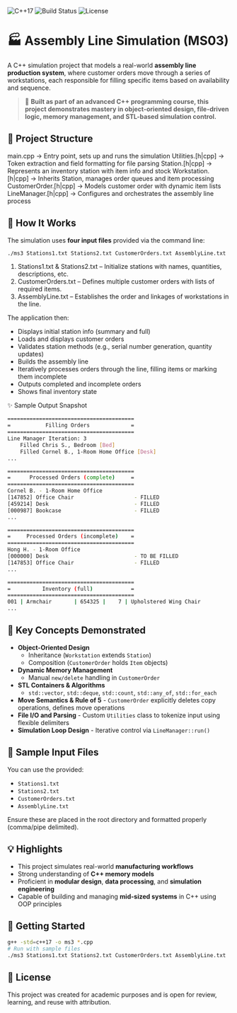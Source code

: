
![C++17](https://img.shields.io/badge/C%2B%2B-17-blue.svg)
![Build Status](https://img.shields.io/badge/Build-Passing-brightgreen)
![License](https://img.shields.io/badge/License-MIT-yellow.svg)
# 🏭 Assembly Line Simulation (MS03)
A C++ simulation project that models a real-world **assembly line production system**, where customer orders move through a series of workstations, each responsible for filling specific items based on availability and sequence.
> 💼 **Built as part of an advanced C++ programming course, this project demonstrates mastery in object-oriented design, file-driven logic, memory management, and STL-based simulation control.**
> 
## 📂 Project Structure
main.cpp → Entry point, sets up and runs the simulation
Utilities.[h|cpp] → Token extraction and field formatting for file parsing
Station.[h|cpp] → Represents an inventory station with item info and stock
Workstation.[h|cpp] → Inherits Station, manages order queues and item processing
CustomerOrder.[h|cpp] → Models customer order with dynamic item lists
LineManager.[h|cpp] → Configures and orchestrates the assembly line process

## 🔧 How It Works

The simulation uses **four input files** provided via the command line:
```bash
./ms3 Stations1.txt Stations2.txt CustomerOrders.txt AssemblyLine.txt
```
1. Stations1.txt & Stations2.txt – Initialize stations with names, quantities, descriptions, etc.
2. CustomerOrders.txt – Defines multiple customer orders with lists of required items.
3. AssemblyLine.txt – Establishes the order and linkages of workstations in the line.

The application then:
 - Displays initial station info (summary and full)
 - Loads and displays customer orders
 - Validates station methods (e.g., serial number generation, quantity    updates)
 - Builds the assembly line
 - Iteratively processes orders through the line, filling items or marking them incomplete
 - Outputs completed and incomplete orders
 - Shows final inventory state

✨ Sample Output Snapshot
```bash
========================================
=           Filling Orders             =
========================================
Line Manager Iteration: 3
    Filled Chris S., Bedroom [Bed]
    Filled Cornel B., 1-Room Home Office [Desk]
...

========================================
=      Processed Orders (complete)     =
========================================
Cornel B. - 1-Room Home Office
[147852] Office Chair                   - FILLED
[459214] Desk                           - FILLED
[000987] Bookcase                       - FILLED
...

========================================
=     Processed Orders (incomplete)    =
========================================
Hong H. - 1-Room Office
[000000] Desk                           - TO BE FILLED
[147853] Office Chair                   - FILLED
...

========================================
=          Inventory (full)            =
========================================
001 | Armchair       | 654325 |    7 | Upholstered Wing Chair
...
```
## 🧠 Key Concepts Demonstrated
-   **Object-Oriented Design**
    -   Inheritance (`Workstation` extends `Station`)    
    -   Composition (`CustomerOrder` holds `Item` objects)
-   **Dynamic Memory Management**
    -   Manual `new/delete` handling in `CustomerOrder`
-   **STL Containers & Algorithms**
    -   `std::vector`, `std::deque`, `std::count`, `std::any_of`, `std::for_each`
-    **Move Semantics & Rule of 5**
    -   `CustomerOrder` explicitly deletes copy operations, defines move operations
-    **File I/O and Parsing**
    -   Custom `Utilities` class to tokenize input using flexible delimiters
-    **Simulation Loop Design**
    -   Iterative control via `LineManager::run()`
    

## 📁 Sample Input Files
You can use the provided:

-   `Stations1.txt`
-   `Stations2.txt`    
-   `CustomerOrders.txt`
-   `AssemblyLine.txt`

Ensure these are placed in the root directory and formatted properly (comma/pipe delimited).

## 💡 Highlights
-   This project simulates real-world **manufacturing workflows**
-   Strong understanding of **C++ memory models**
-   Proficient in **modular design**, **data processing**, and **simulation engineering**
-   Capable of building and managing **mid-sized systems** in C++ using OOP principles
## 🚀 Getting Started
```bash
g++ -std=c++17 -o ms3 *.cpp
# Run with sample files
./ms3 Stations1.txt Stations2.txt CustomerOrders.txt AssemblyLine.txt
```
## 📜 License
This project was created for academic purposes and is open for review, learning, and reuse with attribution.
